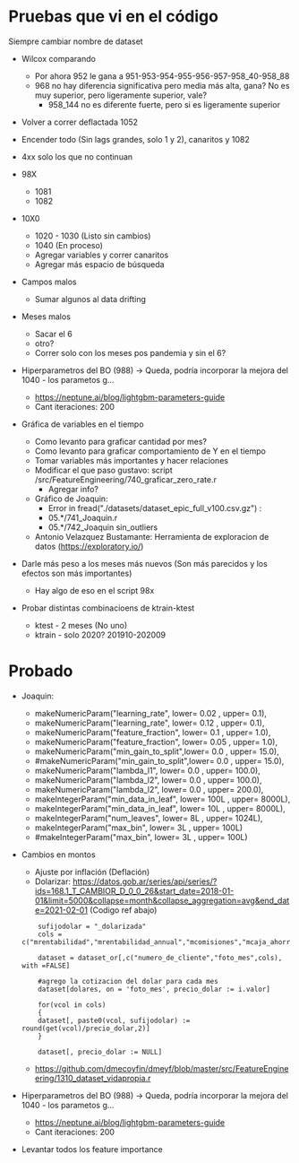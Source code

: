 # Pruebas que vi en el código

Siempre cambiar nombre de dataset

* Wilcox comparando 
    * Por ahora 952 le gana a 951-953-954-955-956-957-958_40-958_88
    * 968 no hay diferencia significativa pero media más alta, gana? No es muy superior, pero ligeramente superior, vale?
        * 958_144 no es diferente fuerte, pero si es ligeramente superior

* Volver a correr deflactada 1052
* Encender todo (Sin lags grandes, solo 1 y 2), canaritos y 1082

* 4xx solo los que no continuan

* 98X
    * 1081
    * 1082

* 10X0
    * 1020 - 1030 (Listo sin cambios) 
    * 1040 (En proceso)
    * Agregar variables y correr canaritos
    * Agregar más espacio de búsqueda

* Campos malos 
    * Sumar algunos al data drifting

* Meses malos
    * Sacar el 6
    * otro?
    * Correr solo con los meses pos pandemia y sin el 6?

* Hiperparametros del BO (988) -> Queda, podría incorporar la mejora del 1040 - los parametos g...
    * https://neptune.ai/blog/lightgbm-parameters-guide
    * Cant iteraciones: 200

* Gráfica de variables en el tiempo 
    * Como levanto para graficar cantidad por mes?
    * Como levanto para graficar comportamiento de Y en el tiempo
    * Tomar variables más importantes y hacer relaciones
    * Modificar el que paso gustavo: script /src/FeatureEngineering/740_graficar_zero_rate.r
        * Agregar info?
    * Gráfico de Joaquin: 
        * Error in fread("./datasets/dataset_epic_full_v100.csv.gz") : 
        * 05.*/741_Joaquin.r
        * 05.*/742_Joaquin sin_outliers
    * Antonio Velazquez Bustamante: Herramienta de exploracion de datos (https://exploratory.io/)

* Darle más peso a los meses más nuevos (Son más parecidos y los efectos son más importantes)
    * Hay algo de eso en el script 98x
    
* Probar distintas combinacioens de ktrain-ktest
    * ktest - 2 meses (No uno)
    * ktrain - solo 2020? 201910-202009


# Probado

* Joaquin:
    *  makeNumericParam("learning_rate",    lower=    0.02 , upper=    0.1),
    *  makeNumericParam("learning_rate",    lower=    0.12 , upper=    0.1),
    *  makeNumericParam("feature_fraction", lower=    0.1  , upper=    1.0),
    *  makeNumericParam("feature_fraction", lower=    0.05 , upper=    1.0),
    *  makeNumericParam("min_gain_to_split",lower=    0.0  , upper= 15.0),
    *  #makeNumericParam("min_gain_to_split",lower=    0.0  , upper= 15.0),
    *  makeNumericParam("lambda_l1",        lower=    0.0  , upper= 100.0),
    *  makeNumericParam("lambda_l2",        lower=    0.0  , upper= 100.0),
    *  makeNumericParam("lambda_l2",        lower=    0.0  , upper= 200.0),
    *  makeIntegerParam("min_data_in_leaf", lower=  100L   , upper= 8000L),
    *  makeIntegerParam("min_data_in_leaf", lower=   10L   , upper= 8000L),
    *  makeIntegerParam("num_leaves",       lower=    8L   , upper= 1024L),
    *  makeIntegerParam("max_bin",          lower=    3L   , upper= 100L)
    *  #makeIntegerParam("max_bin",          lower=    3L   , upper= 100L)

    
* Cambios en montos
    * Ajuste por inflación (Deflación)
    * Dolarizar: https://datos.gob.ar/series/api/series/?ids=168.1_T_CAMBIOR_D_0_0_26&start_date=2018-01-01&limit=5000&collapse=month&collapse_aggregation=avg&end_date=2021-02-01 (Codigo ref abajo)

    ```
        sufijodolar = "_dolarizada"
        cols = c("mrentabilidad","mrentabilidad_annual","mcomisiones","mcaja_ahorro")

        dataset = dataset_or[,c("numero_de_cliente","foto_mes",cols), with =FALSE]

        #agrego la cotizacion del dolar para cada mes
        dataset[dolares, on = 'foto_mes', precio_dolar := i.valor]

        for(vcol in cols)
        {
        dataset[, paste0(vcol, sufijodolar) := round(get(vcol)/precio_dolar,2)]
        }

        dataset[, precio_dolar := NULL]
    ```
    * https://github.com/dmecoyfin/dmeyf/blob/master/src/FeatureEngineering/1310_dataset_vidapropia.r


* Hiperparametros del BO (988) -> Queda, podría incorporar la mejora del 1040 - los parametos g...
    * https://neptune.ai/blog/lightgbm-parameters-guide
    * Cant iteraciones: 200

* Levantar todos los feature importance 